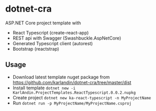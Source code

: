 # dotnet-cra

ASP.NET Core project template with
* React Typescript (create-react-app)
* REST api with Swagger (Swashbuckle.AspNetCore)
* Generated Typescript client (autorest)
* Bootstrap (reactstrap)

## Usage
* Download latest template nuget package from https://github.com/karlandin/dotnet-cra/tree/master/dist 
* Install template `dotnet new -i KarlAndin.ProjectTemplates.ReactTypescript.0.0.2.nupkg`
* Create project `dotnet new ka-react-typescript -n MyProjectName`
* Run `dotnet run -p MyProjectName/MyProjectName.csproj`
